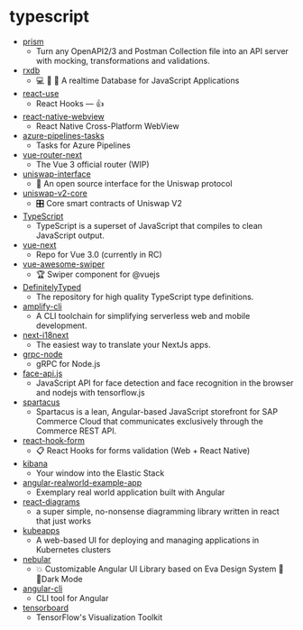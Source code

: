 # typescript
- [prism](https://github.com/stoplightio/prism)
  - Turn any OpenAPI2/3 and Postman Collection file into an API server with mocking, transformations and validations.
- [rxdb](https://github.com/pubkey/rxdb)
  - 💻 🔄 📱 A realtime Database for JavaScript Applications
- [react-use](https://github.com/streamich/react-use)
  - React Hooks — 👍
- [react-native-webview](https://github.com/react-native-community/react-native-webview)
  - React Native Cross-Platform WebView
- [azure-pipelines-tasks](https://github.com/microsoft/azure-pipelines-tasks)
  - Tasks for Azure Pipelines
- [vue-router-next](https://github.com/vuejs/vue-router-next)
  - The Vue 3 official router (WIP)
- [uniswap-interface](https://github.com/Uniswap/uniswap-interface)
  - 🦄 An open source interface for the Uniswap protocol
- [uniswap-v2-core](https://github.com/Uniswap/uniswap-v2-core)
  - 🎛 Core smart contracts of Uniswap V2
- [TypeScript](https://github.com/microsoft/TypeScript)
  - TypeScript is a superset of JavaScript that compiles to clean JavaScript output.
- [vue-next](https://github.com/vuejs/vue-next)
  - Repo for Vue 3.0 (currently in RC)
- [vue-awesome-swiper](https://github.com/surmon-china/vue-awesome-swiper)
  - 🏆 Swiper component for @vuejs
- [DefinitelyTyped](https://github.com/DefinitelyTyped/DefinitelyTyped)
  - The repository for high quality TypeScript type definitions.
- [amplify-cli](https://github.com/aws-amplify/amplify-cli)
  - A CLI toolchain for simplifying serverless web and mobile development.
- [next-i18next](https://github.com/isaachinman/next-i18next)
  - The easiest way to translate your NextJs apps.
- [grpc-node](https://github.com/grpc/grpc-node)
  - gRPC for Node.js
- [face-api.js](https://github.com/justadudewhohacks/face-api.js)
  - JavaScript API for face detection and face recognition in the browser and nodejs with tensorflow.js
- [spartacus](https://github.com/SAP/spartacus)
  - Spartacus is a lean, Angular-based JavaScript storefront for SAP Commerce Cloud that communicates exclusively through the Commerce REST API.
- [react-hook-form](https://github.com/react-hook-form/react-hook-form)
  - 📋 React Hooks for forms validation (Web + React Native)
- [kibana](https://github.com/elastic/kibana)
  - Your window into the Elastic Stack
- [angular-realworld-example-app](https://github.com/gothinkster/angular-realworld-example-app)
  - Exemplary real world application built with Angular
- [react-diagrams](https://github.com/projectstorm/react-diagrams)
  - a super simple, no-nonsense diagramming library written in react that just works
- [kubeapps](https://github.com/kubeapps/kubeapps)
  - A web-based UI for deploying and managing applications in Kubernetes clusters
- [nebular](https://github.com/akveo/nebular)
  - 💥 Customizable Angular UI Library based on Eva Design System 🌚✨Dark Mode
- [angular-cli](https://github.com/angular/angular-cli)
  - CLI tool for Angular
- [tensorboard](https://github.com/tensorflow/tensorboard)
  - TensorFlow's Visualization Toolkit
